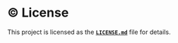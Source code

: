 # ©️ License

This project is licensed as the [**`LICENSE.md`**](https://github.com/bybatkhuu/rest.fastapi-template/blob/main/LICENSE.txt) file for details.
